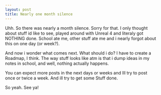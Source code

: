 ```yaml
---
layout: post
title: Nearly one month silence
---
```


Uhh. So there was nearly a month silence. Sorry for that. I only thought about stuff id like to see, played around with Unreal 4 and literaly got NOTHING done.
School ate me, other stuff ate me and i nearly forgot about this on one day (or week?).

And now i wonder what comes next. What should i do? I have to create a Roadmap, I think. The way stuff looks like atm is that i dump ideas in my notes in school, and well, nothing actually happens.

You can expect more posts in the next days or weeks and Ill try to post once or twice a week. And ill try to get some Stuff done. 

So yeah. See ya!

